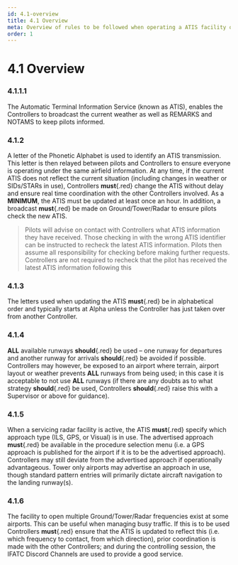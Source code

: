 ```yaml
---
id: 4.1-overview
title: 4.1 Overview
meta: Overview of rules to be followed when operating a ATIS facility on Infinite Flight.
order: 1
---
```


# 4.1 Overview



### 4.1.1.1    

The Automatic Terminal Information Service (known as ATIS), enables the Controllers to broadcast the current weather as well as REMARKS and NOTAMS to keep pilots informed.



### 4.1.2

A letter of the Phonetic Alphabet is used to identify an ATIS transmission. This letter is then relayed between pilots and Controllers to ensure everyone is operating under the same airfield information. At any time, if the current ATIS does not reflect the current situation (including changes in weather or SIDs/STARs in use), Controllers **must**{.red} change the ATIS without delay and ensure real time coordination with the other Controllers involved. As a **MINIMUM**, the ATIS must be updated at least once an hour. In addition, a broadcast **must**{.red} be made on Ground/Tower/Radar to ensure pilots check the new ATIS.



> Pilots will advise on contact with Controllers what ATIS information they have received. Those checking in with the wrong ATIS identifier can be instructed to recheck the latest ATIS information. Pilots then assume all responsibility for checking before making further requests. Controllers are not required to recheck that the pilot has received the latest ATIS information following this



### 4.1.3

The letters used when updating the ATIS **must**{.red} be in alphabetical order and typically starts at Alpha unless the Controller has just taken over from another Controller.



### 4.1.4

**ALL** available runways **should**{.red} be used – one runway for departures and another runway for arrivals **should**{.red} be avoided if possible. Controllers may however, be exposed to an airport where terrain, airport layout or weather prevents **ALL** runways from being used; in this case it is acceptable to not use **ALL** runways (if there are any doubts as to what strategy **should**{.red} be used, Controllers **should**{.red} raise this with a Supervisor or above for guidance).



### 4.1.5

When a servicing radar facility is active, the ATIS **must**{.red} specify which approach type (ILS, GPS, or Visual) is in use. The advertised approach **must**{.red} be available in the procedure selection menu (i.e. a GPS approach is published for the airport if it is to be the advertised approach). Controllers may still deviate from the advertised approach if operationally advantageous. Tower only airports may advertise an approach in use, though standard pattern entries will primarily dictate aircraft navigation to the landing runway(s).



### 4.1.6

The facility to open multiple Ground/Tower/Radar frequencies exist at some airports. This can be useful when managing busy traffic. If this is to be used Controllers **must**{.red} ensure that the ATIS is updated to reflect this (i.e. which frequency to contact, from which direction), prior coordination is made with the other Controllers; and during the controlling session, the IFATC Discord Channels are used to provide a good service.